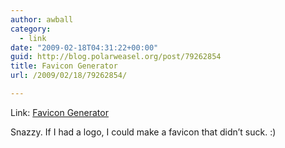 ```yaml
---
author: awball
category:
  - link
date: "2009-02-18T04:31:22+00:00"
guid: http://blog.polarweasel.org/post/79262854
title: Favicon Generator
url: /2009/02/18/79262854/

---
```

Link: [Favicon Generator](http://favicon-generator.org/)

Snazzy. If I had a logo, I could make a favicon that didn’t suck. :)
